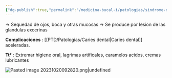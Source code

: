 ```yaml
---
{"dg-publish":true,"permalink":"/medicina-bucal-i/patologias/sindrome-de-sjoegren/"}
---
```


→ Sequedad de ojos, boca y otras mucosas
→ Se produce por lesion de las glandulas exocrinas

**Complicaciones** : [[PTD/Patologias/Caries dental\|Caries dental]] aceleradas.

**Tt°** : Extremar higiene oral, lagrimas artificales, caramelos acidos, cremas lubricantes

![Pasted image 20231020092820.png|undefined](/img/user/Cirugia%20Bucal%20I/Medias/Pasted%20image%2020231020092820.png)

